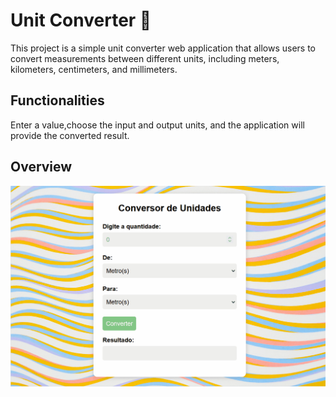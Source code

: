 #  Unit Converter 🔂

This project is a simple unit converter web application that allows users to convert measurements between different units, including meters, kilometers, centimeters, and millimeters.

## Functionalities

 Enter a value,choose the input and output units, and the application will provide the converted result.

## Overview

![Alt Text](img/overview.gif)

